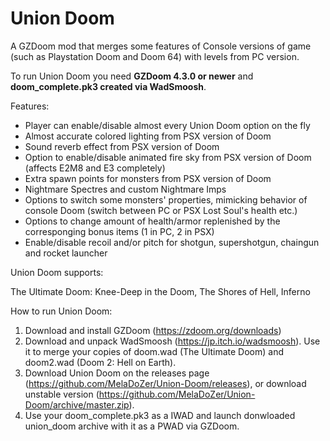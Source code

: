 # Union Doom
A GZDoom mod that merges some features of Console versions of game (such as Playstation Doom and Doom 64) with levels from PC version.

To run Union Doom you need **GZDoom 4.3.0 or newer** and **doom_complete.pk3 created via WadSmoosh**.


Features:
* Player can enable/disable almost every Union Doom option on the fly
* Almost accurate colored lighting from PSX version of Doom
* Sound reverb effect from PSX version of Doom
* Option to enable/disable animated fire sky from PSX version of Doom (affects E2M8 and E3 completely)
* Extra spawn points for monsters from PSX version of Doom
* Nightmare Spectres and custom Nightmare Imps
* Options to switch some monsters' properties, mimicking behavior of console Doom (switch between PC or PSX Lost Soul's health etc.) 
* Options to change amount of health/armor  replenished by the corresponging bonus items (1 in PC, 2 in PSX)
* Enable/disable recoil and/or pitch for shotgun, supershotgun, chaingun and rocket launcher


Union Doom supports:

The Ultimate Doom: Knee-Deep in the Doom, The Shores of Hell, Inferno


How to run Union Doom:
1. Download and install GZDoom (https://zdoom.org/downloads) 
2. Download and unpack WadSmoosh (https://jp.itch.io/wadsmoosh). Use it to merge your copies of doom.wad (The Ultimate Doom) and doom2.wad (Doom 2: Hell on Earth).
3. Download Union Doom on the releases page (https://github.com/MelaDoZer/Union-Doom/releases), or download unstable version (https://github.com/MelaDoZer/Union-Doom/archive/master.zip).
4. Use your doom_complete.pk3 as a IWAD and launch donwloaded union_doom archive with it as a PWAD via GZDoom.
